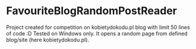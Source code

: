 # FavouriteBlogRandomPostReader
Project created for competition on kobietydokodu.pl blog with limit 50 lines of code :D
Tested on Windows only.
It opens a random page from defined blog/site (here kobietydokodu.pl).
